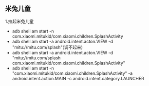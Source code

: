 ## 米兔儿童
1.拉起米兔儿童
* adb shell am start -n com.xiaomi.mitukid/com.xiaomi.children.SplashActivity
* adb shell am start -a android.intent.acton.VIEW -d "mitu://mitu.com/splash"(调不起来)
* adb shell am start -a android.intent.acton.VIEW -d "mitu://mitu.com/splash com.xiaomi.mitukid/com.xiaomi.children.SplashActivity"
* adb shell am start -n "com.xiaomi.mitukid/com.xiaomi.children.SplashActivity" -a android.intent.action.MAIN -c android.intent.category.LAUNCHER